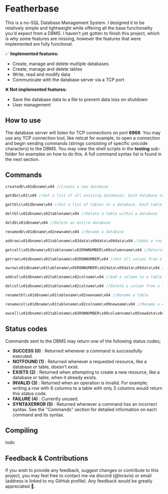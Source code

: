 # Featherbase

This is a no-SQL Database Management System. I designed it to be relatively simple and lightweight while offering all the base functionality you'd expect from a DBMS. I haven't yet gotten to finish this project, which is why some features are missing, however the features that were implemented are fully functional. 

✅ **Implemented features:**
- Create, manage and delete multiple databases
- Create, manage and delete tables
- Write, read and modify data
- Communicate with the database server via a TCP port

❌ **Not implemented features:**
- Save the database data to a file to prevent data loss on shutdown
- User management

## How to use
The database server will listen for TCP connections on port **6969**. You may use any TCP connection tool, like netcat for example, to open a connection and begin sending commands (strings consisting of specific unicode characters) to the DBMS. You may view the shell scripts in the **testing** sub-folder for examples on how to do this. A full command syntax list is found in the next section. 

## Commands
```c
createdb\x01dbname\x04 //Create a new database

getdbs\x01\x04 //Get a list of all existing databases. Each database name in the returned string is separated with \x09.

gettbls\x01dbname\x04 //Get a list of tables in a database. Each table name in the returned string is separated with \x09.

deltbl\x01dbname\x02tablename\x04 //Delete a table within a database

deldb\x01dbname\x04 //Delete an entire database

renamedb\x01dbname\x02newname\x04 //Rename a database

addrow\x01dbname\x01tablename\x02data\x09data\x09data\x04 //Adds a row of data to an existing table. If the amount of columns doesn't match, status code 3 (INVALID) is returned

getcell\x01dbname\x01tablename\x02ROWNUMBER\x09columnname\x04 //Returns the value of a specific cell in a table. ROWNUMBER must be an integer. 

getrow\x01dbname\x01tablename\x02ROWNUMBER\x04 //Get all values from a row in a table. Each value in the returned string is separated with \x09

owrow\x01dbname\x01tablename\x05ROWNUMBER\x02data\x09data\x09data\x04 //Overwrite data in a row in a table. If the amount of columns doesn't match, status code 3 (INVALID) is returned

addcol\x01dbname\x01tablename\x02colname\x04 //Add a column to a table

delcol\x01dbname\x01tablename\x02colname\x04 //Delete a column from a table

renametbl\x01dbname\x01tablename\x02newname\x04 //Rename a table

renamecol\x01dbname\x01tablename\x02colname\x09newname\x04 //Rename a column

owcell\x01dbname\x01tablename\x02ROWNUMBER\x09columnname\x05newdata\x04 //Overwrite a specific column. ROWNUMBER needs to be an integer.
```

## Status codes
Commands sent to the DBMS may return one of the following status codes;

- **SUCCESS (0)** : Returned whenever a command is successfully executed.
- **NOTFOUND (1)** : Returned whenever a requested resource, like a database or table, doesn't exist.
- **EXISTS (2)** : Returned when attempting to create a new resource, like a database or table, when it already exists.
- **INVALID (3)** : Returned when an operation is invalid. For example; writing a row with 6 columns to a table with only 3 columns would return this status code.
- **FAILURE (4)** : Currently unused.
- **SYNTAXERROR (5)** : Returned whenever a command has an incorrect syntax. See the "Commands" section for detailed information on each command and its syntax. 

## Compiling
todo

## Feedback & Contributions
If you wish to provide any feedback, suggest changes or contribute to this project, you may feel free to contact me via discord (@loravis) or email (address is linked to my GitHub profile). Any feedback would be greatly appreciated 🙂. 
